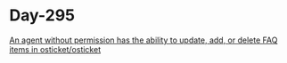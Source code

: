 # Day-295

[An agent without permission has the ability to update, add, or delete FAQ items in osticket/osticket](https://huntr.com/bounties/8f89ff7f-3c0e-4785-9bf6-e274853f9d99/)
